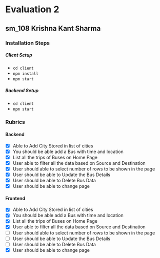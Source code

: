 # Evaluation 2

## sm_108 Krishna Kant Sharma

### Installation Steps

##### Client Setup

- `cd client`
- `npm install`
- `npm start`

##### Backend Setup

- `cd client`
- `npm start`

### Rubrics

#### Backend

- [x] Able to Add City Stored in list of cities
- [x] You should be able add a Bus with time and location
- [x] List all the trips of Buses on Home Page
- [x] User able to filter all the data based on Source and Destination
- [x] User should able to select number of rows to be shown in the page
- [x] User should be able to Update the Bus Details
- [x] User should be able to Delete Bus Data
- [x] User should be able to change page

#### Frontend

- [x] Able to Add City Stored in list of cities
- [x] You should be able add a Bus with time and location
- [x] List all the trips of Buses on Home Page
- [x] User able to filter all the data based on Source and Destination
- [ ] User should able to select number of rows to be shown in the page
- [ ] User should be able to Update the Bus Details
- [ ] User should be able to Delete Bus Data
- [x] User should be able to change page
